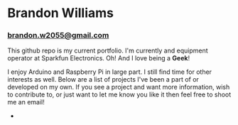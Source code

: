 # **Brandon Williams**
### brandon.w2055@gmail.com

This github repo is my current portfolio. I'm currently and equipment operator at Sparkfun Electronics. Oh! And I love being a **Geek**!

I enjoy Arduino and Raspberry Pi in large part. I still find time for other interests as well. Below are a list of projects I've been a part of or developed on my own. If you see a project and want more information, wish to contribute to, or just want to let me know you like it then feel free to shoot me an email!

* 
